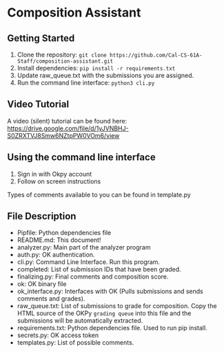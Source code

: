 # Composition Assistant

## Getting Started
1. Clone the repository: `git clone https://github.com/Cal-CS-61A-Staff/composition-assistant.git`
2. Install dependencies: `pip install -r requirements.txt`
3. Update raw_queue.txt with the submissions you are assigned.
3. Run the command line interface: `python3 cli.py`

## Video Tutorial
A video (silent) tutorial can be found here: https://drive.google.com/file/d/1yJVNBHJ-S0ZRXTVJ8Smw6NZtpPW0VOm6/view

## Using the command line interface
1. Sign in with Okpy account
2. Follow on screen instructions

Types of comments available to you can be found in template.py

## File Description
- Pipfile: Python dependencies file
- README.md: This document!
- analyzer.py: Main part of the analyzer program
- auth.py: OK authentication.
- cli.py: Command Line Interface. Run this program.
- completed: List of submission IDs that have been graded.
- finalizing.py: Final comments and composition score.
- ok: OK binary file
- ok_interface.py: Interfaces with OK (Pulls submissions and sends comments and grades).
- raw_queue.txt: List of submissions to grade for composition. Copy the HTML source of the OKPy `grading queue` into this file and the submissions will be automatically extracted.
- requirements.txt: Python dependencies file. Used to run pip install.
- secrets.py: OK access token
- templates.py: List of possible comments.
